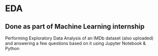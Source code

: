 # EDA 
## Done as part of Machine Learning internship 
Performing Exploratory Data Analysis of an IMDb dataset (also uploaded) and answering a few questions based on it using Jupyter Notebook & Python
